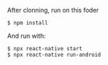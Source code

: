 After clonning, run on this foder
```
$ npm install
```

And run with:
```
$ npx react-native start
$ npx react-native run-android
```
